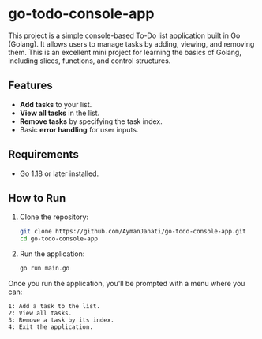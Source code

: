 # go-todo-console-app
This project is a simple console-based To-Do list application built in Go (Golang). It allows users to manage tasks by adding, viewing, and removing them. This is an excellent mini project for learning the basics of Golang, including slices, functions, and control structures.

## Features

- **Add tasks** to your list.
- **View all tasks** in the list.
- **Remove tasks** by specifying the task index.
- Basic **error handling** for user inputs.

## Requirements

- [Go](https://golang.org/dl/) 1.18 or later installed.

## How to Run

1. Clone the repository:
   ```bash
   git clone https://github.com/AymanJanati/go-todo-console-app.git
   cd go-todo-console-app
2. Run the application:
    ```bash
    go run main.go

Once you run the application, you'll be prompted with a menu where you can:

    1: Add a task to the list.
    2: View all tasks.
    3: Remove a task by its index.
    4: Exit the application.

